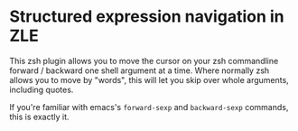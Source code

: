 # Structured expression navigation in ZLE

This zsh plugin allows you to move the cursor on your zsh commandline
forward / backward one shell argument at a time. Where normally zsh
allows you to move by "words", this will let you skip over whole
arguments, including quotes.

If you're familiar with emacs's `forward-sexp` and `backward-sexp`
commands, this is exactly it.
